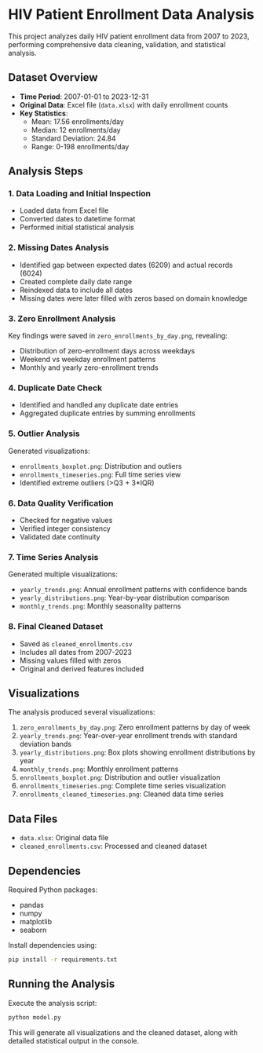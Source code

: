# HIV Patient Enrollment Data Analysis

This project analyzes daily HIV patient enrollment data from 2007 to 2023, performing comprehensive data cleaning, validation, and statistical analysis.

## Dataset Overview

- **Time Period**: 2007-01-01 to 2023-12-31
- **Original Data**: Excel file (`data.xlsx`) with daily enrollment counts
- **Key Statistics**:
  - Mean: 17.56 enrollments/day
  - Median: 12 enrollments/day
  - Standard Deviation: 24.84
  - Range: 0-198 enrollments/day

## Analysis Steps

### 1. Data Loading and Initial Inspection
- Loaded data from Excel file
- Converted dates to datetime format
- Performed initial statistical analysis

### 2. Missing Dates Analysis
- Identified gap between expected dates (6209) and actual records (6024)
- Created complete daily date range
- Reindexed data to include all dates
- Missing dates were later filled with zeros based on domain knowledge

### 3. Zero Enrollment Analysis
Key findings were saved in `zero_enrollments_by_day.png`, revealing:
- Distribution of zero-enrollment days across weekdays
- Weekend vs weekday enrollment patterns
- Monthly and yearly zero-enrollment trends

### 4. Duplicate Date Check
- Identified and handled any duplicate date entries
- Aggregated duplicate entries by summing enrollments

### 5. Outlier Analysis
Generated visualizations:
- `enrollments_boxplot.png`: Distribution and outliers
- `enrollments_timeseries.png`: Full time series view
- Identified extreme outliers (>Q3 + 3*IQR)

### 6. Data Quality Verification
- Checked for negative values
- Verified integer consistency
- Validated date continuity

### 7. Time Series Analysis
Generated multiple visualizations:
- `yearly_trends.png`: Annual enrollment patterns with confidence bands
- `yearly_distributions.png`: Year-by-year distribution comparison
- `monthly_trends.png`: Monthly seasonality patterns

### 8. Final Cleaned Dataset
- Saved as `cleaned_enrollments.csv`
- Includes all dates from 2007-2023
- Missing values filled with zeros
- Original and derived features included

## Visualizations

The analysis produced several visualizations:
1. `zero_enrollments_by_day.png`: Zero enrollment patterns by day of week
2. `yearly_trends.png`: Year-over-year enrollment trends with standard deviation bands
3. `yearly_distributions.png`: Box plots showing enrollment distributions by year
4. `monthly_trends.png`: Monthly enrollment patterns
5. `enrollments_boxplot.png`: Distribution and outlier visualization
6. `enrollments_timeseries.png`: Complete time series visualization
7. `enrollments_cleaned_timeseries.png`: Cleaned data time series

## Data Files

- `data.xlsx`: Original data file
- `cleaned_enrollments.csv`: Processed and cleaned dataset

## Dependencies

Required Python packages:
- pandas
- numpy
- matplotlib
- seaborn

Install dependencies using:
```bash
pip install -r requirements.txt
```

## Running the Analysis

Execute the analysis script:
```bash
python model.py
```

This will generate all visualizations and the cleaned dataset, along with detailed statistical output in the console.
